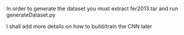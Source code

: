 In order to generate the dataset you must extract fer2013.tar and run generateDataset.py

I shall add more details on how to build/train the CNN later